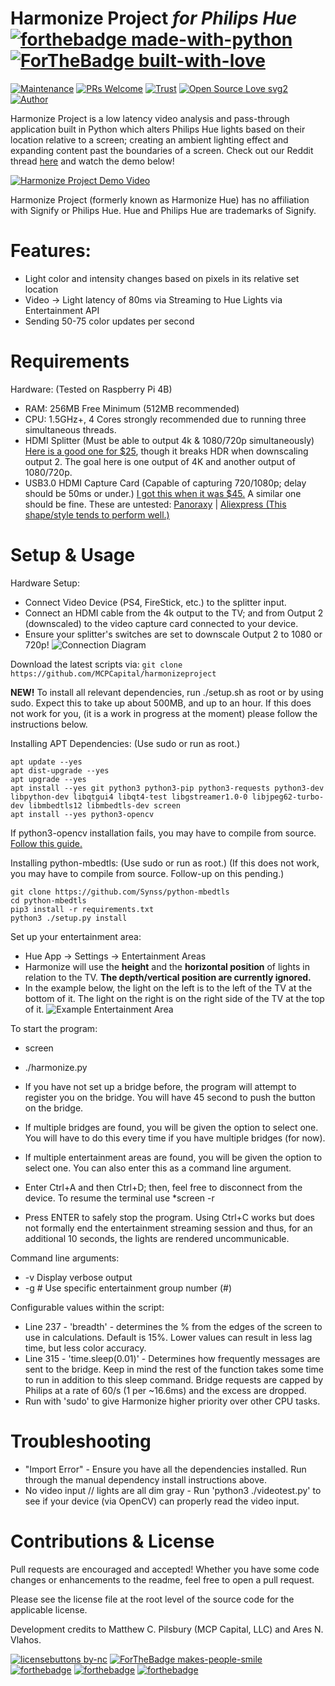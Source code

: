 Harmonize Project *for Philips Hue* [![forthebadge made-with-python](http://ForTheBadge.com/images/badges/made-with-python.svg)](#) [![ForTheBadge built-with-love](http://ForTheBadge.com/images/badges/built-with-love.svg)](https://matthewpilsbury.com)
============================
[![Maintenance](https://img.shields.io/badge/Maintained%3F-yes-green.svg)](https://GitHub.com/MCPCapital/harmonizeproject/graphs/commit-activity) [![PRs Welcome](https://img.shields.io/badge/PRs-welcome-brightgreen.svg?style=flat-square)](http://makeapullrequest.com)  [![Trust](https://img.shields.io/endpoint.svg?url=https%3A%2F%2Fastronomer.ullaakut.eu%2Fshields%3Fowner%3Dmcpcapital%26name%3Dharmonizeproject)](#) [![Open Source Love svg2](https://badges.frapsoft.com/os/v2/open-source.svg?v=103)](https://matthewpilsbury.com)
[![Author](https://img.shields.io/badge/Meet%20the%20Author-MCP-blue)](https://matthewpilsbury.com "matthewpilsbury.com")

Harmonize Project is a low latency video analysis and pass-through application built in Python which alters Philips Hue lights based on their location relative to a screen; creating an ambient lighting effect and expanding content past the boundaries of a screen. Check out our Reddit thread [here](https://www.reddit.com/r/Hue/comments/i1ngqt/release_harmonize_project_sync_hue_lights_with/) and watch the demo below!

[![Harmonize Project Demo Video](http://img.youtube.com/vi/OkyUntgiYzQ/0.jpg)](http://www.youtube.com/watch?v=OkyUntgiYzQ "Harmonize Project Demo Video")

Harmonize Project (formerly known as Harmonize Hue) has no affiliation with Signify or Philips Hue. Hue and Philips Hue are trademarks of Signify.

# Features:
* Light color and intensity changes based on pixels in its relative set location
* Video -> Light latency of 80ms via Streaming to Hue Lights via Entertainment API
* Sending 50-75 color updates per second

# Requirements 
Hardware: (Tested on Raspberry Pi 4B)
* RAM: 256MB Free Minimum (512MB recommended)
* CPU: 1.5GHz+, 4 Cores strongly recommended due to running three simultaneous threads.
* HDMI Splitter (Must be able to output 4k & 1080/720p simultaneously) [Here is a good one for $25](https://www.amazon.com/gp/product/B07YTWV8PR/ref=ppx_yo_dt_b_search_asin_title?ie=UTF8&psc=1), though it breaks HDR when downscaling output 2. The goal here is one output of 4K and another output of 1080/720p.
* USB3.0 HDMI Capture Card (Capable of capturing 720/1080p; delay should be 50ms or under.) [I got this when it was $45.](https://www.amazon.com/gp/product/B07Z7RNDBZ/ref=ppx_yo_dt_b_search_asin_title?ie=UTF8&psc=1) A similar one should be fine. These are untested: [Panoraxy](https://www.amazon.com/Panoraxy-Capture-1080PFHD-Broadcast-Camcorder/dp/B088PYDJ22/ref=sr_1_21?dchild=1&keywords=hdmi+to+usb+3.0+capture&qid=1596386201&refinements=p_36%3A1253504011%2Cp_85%3A2470955011&rnid=2470954011&rps=1&s=electronics&sr=1-21) | [Aliexpress (This shape/style tends to perform well.)](https://www.aliexpress.com/item/4000834496145.html?spm=a2g0o.productlist.0.0.27a14df5Wc5Qoc&algo_pvid=e745d484-c811-4d2e-aebd-1403e862f148&algo_expid=e745d484-c811-4d2e-aebd-1403e862f148-15&btsid=0ab50f4415963867142714634e7e8e&ws_ab_test=searchweb0_0,searchweb201602_,searchweb201603_)

# Setup & Usage

Hardware Setup:
* Connect Video Device (PS4, FireStick, etc.) to the splitter input. 
* Connect an HDMI cable from the 4k output to the TV; and from Output 2 (downscaled) to the video capture card connected to your device.
* Ensure your splitter's switches are set to downscale Output 2 to 1080 or 720p!
![Connection Diagram](http://harmonizeproject.matthewpilsbury.com/diagram.png)

Download the latest scripts via:
`git clone https://github.com/MCPCapital/harmonizeproject`

**NEW!** To install all relevant dependencies, run ./setup.sh as root or by using sudo. Expect this to take up about 500MB, and up to an hour. If this does not work for you, (it is a work in progress at the moment) please follow the instructions below.

Installing APT Dependencies: (Use sudo or run as root.)
```
apt update --yes
apt dist-upgrade --yes
apt upgrade --yes
apt install --yes git python3 python3-pip python3-requests python3-dev libpython-dev libqtgui4 libqt4-test libgstreamer1.0-0 libjpeg62-turbo-dev libmbedtls12 libmbedtls-dev screen
apt install --yes python3-opencv
```
If python3-opencv installation fails, you may have to compile from source. [Follow this guide.](https://pimylifeup.com/raspberry-pi-opencv/)

Installing python-mbedtls: (Use sudo or run as root.) (If this does not work, you may have to compile from source. Follow-up on this pending.)
```
git clone https://github.com/Synss/python-mbedtls
cd python-mbedtls
pip3 install -r requirements.txt
python3 ./setup.py install
```

Set up your entertainment area:
* Hue App -> Settings -> Entertainment Areas
* Harmonize will use the **height** and the **horizontal position** of lights in relation to the TV. **The depth/vertical position are currently ignored.**
* In the example below, the light on the left is to the left of the TV at the bottom of it. The light on the right is on the right side of the TV at the top of it.
![Example Entertainment Area](http://harmonizeproject.matthewpilsbury.com/examplearea1.jpg)

To start the program:
* screen
* ./harmonize.py

* If you have not set up a bridge before, the program will attempt to register you on the bridge. You will have 45 second to push the button on the bridge.
* If multiple bridges are found, you will be given the option to select one. You will have to do this every time if you have multiple bridges (for now).
* If multiple entertainment areas are found, you will be given the option to select one. You can also enter this as a command line argument.
* Enter Ctrl+A and then Ctrl+D; then, feel free to disconnect from the device. To resume the terminal use       *screen -r
* Press ENTER to safely stop the program. Using Ctrl+C works but does not formally end the entertainment streaming session and thus, for an additional 10 seconds, the lights are rendered uncommunicable.

Command line arguments:
* -v            Display verbose output
* -g #          Use specific entertainment group number (#)

Configurable values within the script:
* Line 237 - 'breadth' - determines the % from the edges of the screen to use in calculations. Default is 15%. Lower values can result in less lag time, but less color accuracy.
* Line 315 - 'time.sleep(0.01)' - Determines how frequently messages are sent to the bridge. Keep in mind the rest of the function takes some time to run in addition to this sleep command. Bridge requests are capped by Philips at a rate of 60/s (1 per ~16.6ms) and the excess are dropped.
* Run with 'sudo' to give Harmonize higher priority over other CPU tasks.

# Troubleshooting

* "Import Error" - Ensure you have all the dependencies installed. Run through the manual dependency install instructions above.
* No video input // lights are all dim gray - Run 'python3 ./videotest.py' to see if your device (via OpenCV) can properly read the video input.

# Contributions & License

Pull requests are encouraged and accepted! Whether you have some code changes or enhancements to the readme, feel free to open a pull request.

Please see the license file at the root level of the source code for the applicable license.

Development credits to Matthew C. Pilsbury (MCP Capital, LLC) and Ares N. Vlahos.

[![licensebuttons by-nc](https://licensebuttons.net/l/by-nc/3.0/88x31.png)](https://github.com/MCPCapital/harmonizeproject/LICENSE.md)  [![ForTheBadge makes-people-smile](http://ForTheBadge.com/images/badges/makes-people-smile.svg)](https://matthewpilsbury.com) [![forthebadge](https://forthebadge.com/images/badges/pretty-risque.svg)](https://matthewpilsbury.com) [![forthebadge](https://forthebadge.com/images/badges/uses-badges.svg)](https://forthebadge.com) [![forthebadge](https://forthebadge.com/images/badges/built-with-resentment.svg)](https://www.wipo.int/amc/en/domains/search/text.jsp?case=D2020-0278)
